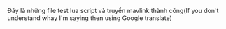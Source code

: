 Đây là những file test lua script và truyền mavlink thành công(If you don't understand whay I'm saying then using Google translate)
